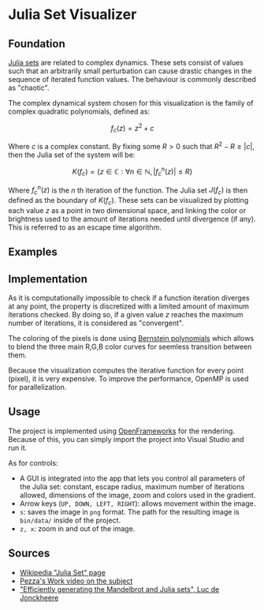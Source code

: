 # Julia Set Visualizer

## Foundation

[Julia sets](https://en.wikipedia.org/wiki/Julia_set) are related to complex dynamics. These sets consist of values such that an arbitrarily small perturbation can cause drastic changes in the sequence of iterated function values. The behaviour is commonly described as "chaotic". 

The complex dynamical system chosen for this visualization is the family of complex quadratic polynomials, defined as:

$$
	f_c(z) = z^2 + c
$$

Where $c$ is a complex constant. By fixing some $R > 0$ such that $R^2 - R \geq |c|$, then the Julia set of the system will be:

$$
K(f_c) = \{z \in \mathbb{C} : \forall n \in \mathbb{N}, |f_{c}^{n}(z)|\leq R\}
$$

Where $f_{c}^{n}(z)$ is the $n$ th iteration of the function. The Julia set $J(f_c)$ is then defined as the boundary of $K(f_c)$. These sets can be visualized by plotting each value $z$ as a point in two dimensional space, and linking the color or brightness used to the amount of iterations needed until divergence (if any). This is referred to as an escape time algorithm.

## Examples



## Implementation

As it is computationally impossible to check if a function iteration diverges at any point, the property is discretized with a limited amount of maximum iterations checked. By doing so, if a given value $z$ reaches the maximum number of iterations, it is considered as "convergent".

The coloring of the pixels is done using [Bernstein polynomials](https://en.wikipedia.org/wiki/Bernstein_polynomial) which allows to blend the three main R,G,B color curves for seemless transition between them.

Because the visualization computes the iterative function for every point (pixel), it is very expensive. To improve the performance, OpenMP is used for parallelization.


## Usage

The project is implemented using [OpenFrameworks](https://openframeworks.cc/) for the rendering. Because of this, you can simply import the project into Visual Studio and run it.

As for controls: 
- A GUI is integrated into the app that lets you control all parameters of the Julia set: constant, escape radius, maximum number of iterations allowed, dimensions of the image, zoom and colors used in the gradient.
- Arrow keys (`UP, DOWN, LEFT, RIGHT`): allows movement within the image.
- `s`: saves the image in `png` format. The path for the resulting image is `bin/data/` inside of the project.
- `z, x`: zoom in and out of the image.



## Sources
- [Wikipedia "Julia Set" page](https://en.wikipedia.org/wiki/Julia_set)
- [Pezza's Work video on the subject](https://www.youtube.com/watch?v=uc2yok_pLV4&list=PLXwWpgaYLTFeNuCf40dfIdQFH_WYSzkTE&index=15&t=142s)
- ["Efficiently generating the Mandelbrot and Julia sets", Luc de Jonckheere](https://theses.liacs.nl/pdf/2018-2019-JonckheereLSde.pdf)